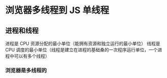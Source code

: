 # 浏览器多线程到 JS 单线程

## 进程和线程

进程是 CPU 资源分配的最小单位（能拥有资源和独立运行的最小单位）
线程是 CPU 调度的最小单位（线程是建立在进程的基础桑的一次程序运行单位，一个进程中可以有多个线程）

### 浏览器是多线程的
